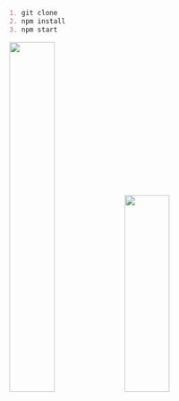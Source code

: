 ```md
1. git clone
2. npm install
3. npm start
```

<img src= "https://user-images.githubusercontent.com/108189281/231074381-ccb6fb9c-2bb6-4ee4-8d83-984f206dd538.gif" width="40%" height="40%">
<img src= "https://user-images.githubusercontent.com/108189281/231075537-a71be786-9879-4925-8f2f-22ffb2ee6e13.gif" width="40%" height="30%">
